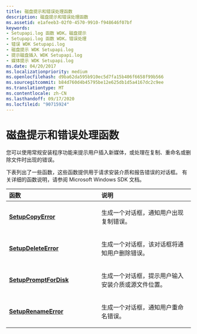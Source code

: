 ```yaml
---
title: 磁盘提示和错误处理函数
description: 磁盘提示和错误处理函数
ms.assetid: e1afeeb3-02f0-4570-9910-f948646f07bf
keywords:
- Setupapi.log 函数 WDK，磁盘提示
- Setupapi.log 函数 WDK，错误处理
- 错误 WDK Setupapi.log
- 磁盘提示 WDK Setupapi.log
- 提示磁盘插入 WDK Setupapi.log
- 媒体提示 WDK Setupapi.log
ms.date: 04/20/2017
ms.localizationpriority: medium
ms.openlocfilehash: d9ba62da595b910ec5d7fa15b406f6658f99b566
ms.sourcegitcommit: b84d760d4b45795be12e625db1d5a4167dc2c9ee
ms.translationtype: MT
ms.contentlocale: zh-CN
ms.lasthandoff: 09/17/2020
ms.locfileid: "90715924"
---
```

# <a name="disk-prompting-and-error-handling-functions"></a>磁盘提示和错误处理函数





您可以使用常规安装程序功能来提示用户插入新媒体，或处理在复制、重命名或删除文件时出现的错误。

下表列出了一些函数，这些函数提供用于请求安装介质和报告错误的对话框。 有关详细的函数说明，请参阅 Microsoft Windows SDK 文档。

<table>
<colgroup>
<col width="50%" />
<col width="50%" />
</colgroup>
<thead>
<tr class="header">
<th align="left">函数</th>
<th align="left">说明</th>
</tr>
</thead>
<tbody>
<tr class="odd">
<td align="left"><p><a href="/windows/win32/api/setupapi/nf-setupapi-setupcopyerrora" data-raw-source="[&lt;strong&gt;SetupCopyError&lt;/strong&gt;](/windows/win32/api/setupapi/nf-setupapi-setupcopyerrora)"><strong>SetupCopyError</strong></a></p></td>
<td align="left"><p>生成一个对话框，通知用户出现复制错误。</p></td>
</tr>
<tr class="even">
<td align="left"><p><a href="/windows/win32/api/setupapi/nf-setupapi-setupdeleteerrora" data-raw-source="[&lt;strong&gt;SetupDeleteError&lt;/strong&gt;](/windows/win32/api/setupapi/nf-setupapi-setupdeleteerrora)"><strong>SetupDeleteError</strong></a></p></td>
<td align="left"><p>生成一个对话框，该对话框将通知用户删除错误。</p></td>
</tr>
<tr class="odd">
<td align="left"><p><a href="/windows/win32/api/setupapi/nf-setupapi-setuppromptfordiska" data-raw-source="[&lt;strong&gt;SetupPromptForDisk&lt;/strong&gt;](/windows/win32/api/setupapi/nf-setupapi-setuppromptfordiska)"><strong>SetupPromptForDisk</strong></a></p></td>
<td align="left"><p>生成一个对话框，提示用户输入安装介质或源文件位置。</p></td>
</tr>
<tr class="even">
<td align="left"><p><a href="/windows/win32/api/setupapi/nf-setupapi-setuprenameerrora" data-raw-source="[&lt;strong&gt;SetupRenameError&lt;/strong&gt;](/windows/win32/api/setupapi/nf-setupapi-setuprenameerrora)"><strong>SetupRenameError</strong></a></p></td>
<td align="left"><p>生成一个对话框，通知用户重命名错误。</p></td>
</tr>
</tbody>
</table>

 

